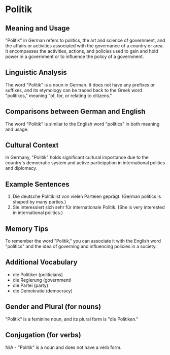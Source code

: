 # Politik
## Meaning and Usage
"Politik" in German refers to politics, the art and science of government, and the affairs or activities associated with the governance of a country or area. It encompasses the activities, actions, and policies used to gain and hold power in a government or to influence the policy of a government.

## Linguistic Analysis
The word "Politik" is a noun in German. It does not have any prefixes or suffixes, and its etymology can be traced back to the Greek word "politikos," meaning "of, for, or relating to citizens."

## Comparisons between German and English
The word "Politik" is similar to the English word "politics" in both meaning and usage.

## Cultural Context
In Germany, "Politik" holds significant cultural importance due to the country's democratic system and active participation in international politics and diplomacy.

## Example Sentences
1. Die deutsche Politik ist von vielen Parteien geprägt. (German politics is shaped by many parties.)
2. Sie interessiert sich sehr für internationale Politik. (She is very interested in international politics.)

## Memory Tips
To remember the word "Politik," you can associate it with the English word "politics" and the idea of governing and influencing policies in a society.

## Additional Vocabulary
- die Politiker (politicians)
- die Regierung (government)
- die Partei (party)
- die Demokratie (democracy)

## Gender and Plural (for nouns)
"Politik" is a feminine noun, and its plural form is "die Politiken."

## Conjugation (for verbs)
N/A - "Politik" is a noun and does not have a verb form.
